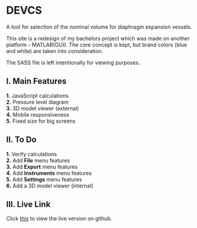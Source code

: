 # DEVCS
A tool for selection of the nominal volume for diaphragm expansion vessels.

This site is a redesign of my bachelors project which was made on another platform - MATLAB(GUI). The core concept is kept, but brand colors (blue and white) are taken into consideration.

The SASS file is left intentionally for viewing purposes.

## I. Main Features
**1.** JavaScript calculations  
**2.** Pressure level diagram  
**3.** 3D model viewer (external)  
**4.** Mobile responsiveness  
**5.** Fixed size for big screens  

## II. To Do
**1.** Verify calculations  
**2.** Add **File** menu features  
**3.** Add **Export** menu features  
**4.** Add **Instruments** menu features  
**5.** Add **Settings** menu features  
**6.** Add a 3D model viewer (internal)  

## III. Live Link
Click [this](https://velizarstavrev.github.io/devcs/) to view the live version on github.
